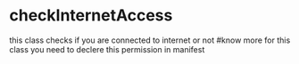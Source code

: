 # checkInternetAccess

this class checks if you are connected to internet or not 
 #know more
 for this class you need to declere 
 <uses-permission android:name="android.permission.ACCESS_NETWORK_STATE" />
 this permission in manifest
